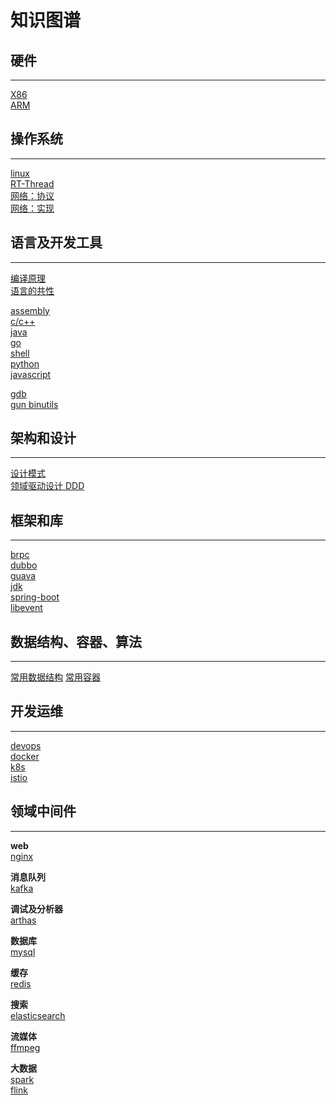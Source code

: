 # 知识图谱

## 硬件

---

[X86](doc/hardware/x86.md)  
[ARM](doc/hardware/arm.md)

## 操作系统

---

[linux](doc/os/linux.md)  
[RT-Thread](doc/os/rtthread.md)  
[网络：协议](doc/network/protocol.md)  
[网络：实现](doc/network/implement.md)

## 语言及开发工具

---

[编译原理](doc/language/compile.md)  
[语言的共性](doc/language/lang.md)

[assembly](doc/language/asm.md)  
[c/c++](doc/language/cpp.md)  
[java](doc/language/java.md)  
[go](doc/language/golang.md)  
[shell](doc/language/shell.md)  
[python](doc/language/python.md)  
[javascript](doc/language/javascript.md)

[gdb](doc/devtool/gdb.md)  
[gun binutils](doc/devtool/binutils.md)

## 架构和设计

---

[设计模式](doc/design/designmod.md)  
[领域驱动设计 DDD](doc/design/ddd.md)

## 框架和库

---

[brpc](doc/framework/brpc.md)  
[dubbo](doc/framework/dubbo.md)  
[guava](doc/framework/guava.md)  
[jdk](doc/framework/jdk.md)  
[spring-boot](doc/framework/springboot.md)  
[libevent](doc/framework/libevent.md)

## 数据结构、容器、算法

---

[常用数据结构](doc/algorithm/data_structure.md)
[常用容器](doc/algorithm/container.md)

## 开发运维

---

[devops](doc/devops/devops.md)  
[docker](doc/devops/docker.md)  
[k8s](doc/devops/k8s.md)  
[istio](doc/devops/istio.md)

## 领域中间件

---

**web**  
[nginx](doc/middleware/nginx.md)

**消息队列**  
[kafka](doc/middleware/kafka.md)

**调试及分析器**  
[arthas](doc/middleware/arthas.md)

**数据库**  
[mysql](doc/middleware/mysql.md)

**缓存**  
[redis](doc/middleware/redis.md)

**搜索**  
[elasticsearch](doc/middleware/elasticsearch.md)

**流媒体**  
[ffmpeg](doc/middleware/ffmpeg.md)

**大数据**  
[spark](doc/middleware/spark.md)  
[flink](doc/middleware/flink.md)
